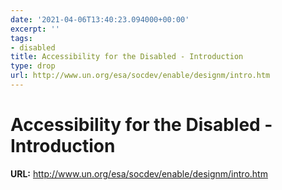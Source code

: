 ```yaml
---
date: '2021-04-06T13:40:23.094000+00:00'
excerpt: ''
tags:
- disabled
title: Accessibility for the Disabled - Introduction
type: drop
url: http://www.un.org/esa/socdev/enable/designm/intro.htm
---
```


# Accessibility for the Disabled - Introduction

**URL:** http://www.un.org/esa/socdev/enable/designm/intro.htm

